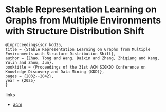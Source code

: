 # Stable Representation Learning on Graphs from Multiple Environments with Structure Distribution Shift

```
@inproceedings{sgr_kdd25,
title = {Stable Representation Learning on Graphs from Multiple Environments with Structure Distribution Shift},
author = {Zhao, Tong and Wang, Daixin and Zhang, Zhiqiang and Kang, Yulin and Zhou, Jun},
booktitle = {Proceedings of the 31st ACM SIGKDD Conference on Knowledge Discovery and Data Mining (KDD)},
pages = {2032--2042},
year = {2025}
}
```

links
- [acm](https://dl.acm.org/doi/10.1145/3690624.3709269)
